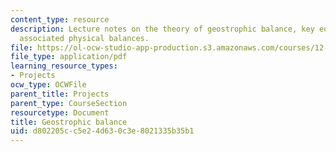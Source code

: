 ```yaml
---
content_type: resource
description: Lecture notes on the theory of geostrophic balance, key equations, and
  associated physical balances.
file: https://ol-ocw-studio-app-production.s3.amazonaws.com/courses/12-307-weather-and-climate-laboratory-spring-2009/d802205cc5e24d630c3e8021335b35b1_gostrophic_blnce.pdf
file_type: application/pdf
learning_resource_types:
- Projects
ocw_type: OCWFile
parent_title: Projects
parent_type: CourseSection
resourcetype: Document
title: Geostrophic balance
uid: d802205c-c5e2-4d63-0c3e-8021335b35b1
---
```

